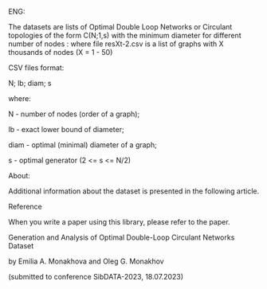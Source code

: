 ENG:

The datasets are lists of Optimal Double Loop Networks or Circulant topologies of the form C(N;1,s) with the minimum diameter for different number of nodes : 
where file resXt-2.csv is a list of graphs with X thousands of nodes (X = 1 - 50)

CSV files format:

 N; lb; diam; s

 where:

N - number of nodes (order of a graph);

lb - exact lower bound of diameter; 

diam - optimal (minimal) diameter of a graph;

s - optimal generator (2 <= s <= N/2)

 About:

Additional information about the dataset is presented in the following article.

Reference

When you write a paper using this library, please refer to the paper.

Generation and Analysis of Optimal Double-Loop Circulant Networks Dataset

by Emilia A. Monakhova and Oleg G. Monakhov 

(submitted to conference SibDATA-2023, 18.07.2023)
